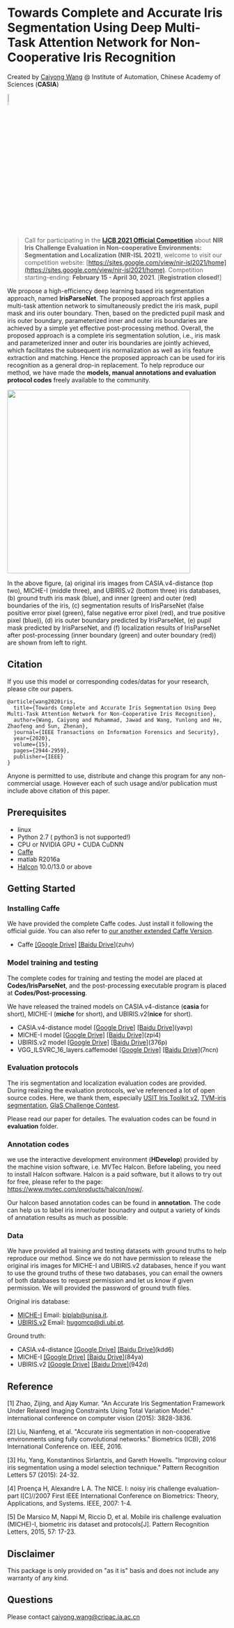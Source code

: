 
# Towards Complete and Accurate Iris Segmentation Using Deep Multi-Task Attention Network for Non-Cooperative Iris Recognition

Created by [Caiyong Wang](https://caiyong.wang/) @ Institute of Automation, Chinese Academy of Sciences (**CASIA**)

<img src="new.gif" width="8%" height="8%"> 

> Call for participating in the [**IJCB 2021 Official Competition**](http://ijcb2021.iapr-tc4.org/competitions/) about **NIR Iris Challenge Evaluation in Non-cooperative Environments: Segmentation and Localization (NIR-ISL 2021)**, welcome to visit our competition website: [https://sites.google.com/view/nir-isl2021/home](https://sites.google.com/view/nir-isl2021/home). Competition starting-ending: **February 15 - April 30, 2021**.  [**Registration closed!**]

We propose a high-efficiency deep learning based iris segmentation approach, named **IrisParseNet**. 
The proposed approach first applies a multi-task attention network to simultaneously predict the iris mask, 
pupil mask and iris outer boundary. Then, based on the predicted pupil mask and iris outer boundary, 
parameterized inner and outer iris boundaries are achieved by a simple yet effective post-processing method. 
Overall, the proposed approach is a complete iris segmentation solution, i.e., iris mask and parameterized 
inner and outer iris boundaries are jointly achieved, which facilitates the subsequent iris normalization as well as iris feature extraction and matching. Hence the proposed approach can be used for iris recognition as a general drop-in replacement. To help reproduce our method, we have 
made the **models, manual annotations and evaluation protocol codes** freely available to the community. 

<img src='sample.png' width="420px">

In the above figure, (a) original iris images from CASIA.v4-distance (top two), MICHE-I (middle three), and UBIRIS.v2 (bottom three) iris databases, 
(b) ground truth iris mask (blue), and inner (green) and outer (red) boundaries of the iris, (c) segmentation results of IrisParseNet (false positive error pixel (green), false negative error
pixel (red), and true positive pixel (blue)), (d) iris outer boundary predicted
by IrisParseNet, (e) pupil mask predicted by IrisParseNet, and (f) localization
results of IrisParseNet after post-processing (inner boundary (green) and outer boundary (red)) are shown from left to right.

## Citation
If you use this model or corresponding codes/datas for your research, please cite our papers.

```
@article{wang2020iris,
  title={Towards Complete and Accurate Iris Segmentation Using Deep Multi-Task Attention Network for Non-Cooperative Iris Recognition}, 
  author={Wang, Caiyong and Muhammad, Jawad and Wang, Yunlong and He, Zhaofeng and Sun, Zhenan},
  journal={IEEE Transactions on Information Forensics and Security}, 
  year={2020},
  volume={15},
  pages={2944-2959},
  publisher={IEEE}
}
```
Anyone is permitted to use, distribute and change this program for any non-commercial usage. However each of such usage and/or publication must include above citation of this paper.
 
## Prerequisites
- linux
- Python 2.7 ( python3 is not supported!)
- CPU or NVIDIA GPU + CUDA CuDNN
- [Caffe](http://caffe.berkeleyvision.org/)  
- matlab R2016a 
- [Halcon](https://www.mvtec.com/products/halcon/) 10.0/13.0 or above 

## Getting Started

### Installing Caffe
We have provided the complete Caffe codes. Just install it following the official guide. You can also refer to [our another extended Caffe Version](https://github.com/xiamenwcy/extended-caffe).

- Caffe [[Google Drive]](https://drive.google.com/file/d/181EsUA6p12eoc7GU-zwSG5M4TxIR_pZZ/view) [[Baidu Drive]](https://pan.baidu.com/s/1zttJGXQfH2h3rLc37gQkXA)(zuhv)

### Model training and testing

The complete codes for training and testing the model are placed at **Codes/IrisParseNet**, and the post-processing executable program is placed at **Codes/Post-processing**.

We have released the trained models on CASIA.v4-distance (**casia** for short), MICHE-I (**miche** for short), and UBIRIS.v2(**nice** for short). 

- CASIA.v4-distance model [[Google Drive]](https://drive.google.com/file/d/1y1Usfz95avgkAIb3hwvnwCme9pAW8w1A/view?usp=sharing) [[Baidu Drive]](https://pan.baidu.com/s/1N8-3rSiy0OR0g-G82L4MQA)(yavp)
- MICHE-I model [[Google Drive]](https://drive.google.com/file/d/12Qr8W2505APLgxt6aJDtoyT-csWawNq3/view?usp=sharing) [[Baidu Drive]](https://pan.baidu.com/s/1Wbd_5YwyBh4LbxA8cupfOg)(zpi4)
- UBIRIS.v2 model [[Google Drive]](https://drive.google.com/file/d/1WzGxikN4DWn-_Jk7WVLgg4BHEpLpm7Rr/view?usp=sharing) [[Baidu Drive]](https://pan.baidu.com/s/1kGbHBWOt4NzazFaIlhmI6A)(376p)
- VGG_ILSVRC_16_layers.caffemodel  [[Google Drive]](https://drive.google.com/file/d/1biuFHDyD96JLjfd650OGNFL66-WczSDe/view?usp=sharing) [[Baidu Drive]](https://pan.baidu.com/s/1fx5RZMFPIGcDlfS9iFqvEQ)(7ncn)


### Evaluation protocols

The iris segmentation and localization evaluation codes are provided. During realizing the 
evaluation protocols, we've referenced a lot of open source codes. Here, we thank them, especially
[USIT Iris Toolkit v2](http://www.wavelab.at/sources/Rathgeb16a/), [TVM-iris segmentation](https://www4.comp.polyu.edu.hk/~csajaykr/tvmiris.htm), [GlaS Challenge Contest](https://warwick.ac.uk/fac/sci/dcs/research/tia/glascontest/evaluation/).

Please read our paper for detailes. The evaluation codes can be found in **evaluation** folder.

### Annotation codes
we use the interactive development environment (**HDevelop**) provided by the machine vision software, i.e. MVTec Halcon. Before labeling, you need to install Halcon software. Halcon is a paid software, but it allows to try out for free, please refer to the page:
https://www.mvtec.com/products/halcon/now/.

Our halcon based annotation codes can be found in **annotation**. The code can help us to label
iris inner/outer bounadry and output a variety of kinds of annatation results as much as possible.

### Data  

We have provided all training and testing datasets with ground truths to help reproduce our method. Since we 
do not have permission to release the original iris images for MICHE-I and UBIRIS.v2 databases, hence if you want to use the ground truths of these two databases, you can email the owners of both databases to request permission and let us know if given permission. We will provided the password of ground truth files.

 Original iris database: 
- [MICHE-I](http://biplab.unisa.it/MICHE/database/MICHE_BIPLAB_DATABASE/)  Email: biplab@unisa.it.
- [UBIRIS.v2](http://iris.di.ubi.pt/ubiris2.html)  Email: hugomcp@di.ubi.pt.

Ground truth:
- CASIA.v4-distance [[Google Drive]](https://drive.google.com/file/d/1AbYXkYmQ1nfzNNZGr3aD5QQ2wQFxzyLO/view?usp=sharing) [[Baidu Drive]](https://pan.baidu.com/s/1G9kPfq72Iv5TqlPiQd82fA)(kdd6)
- MICHE-I [[Google Drive]](https://drive.google.com/file/d/1V7WUjrY67-LlqKWMoTiMUN8ih-wmbrAq/view?usp=sharing) [[Baidu Drive]](https://pan.baidu.com/s/1xiYXx_c9-NL9S3JL4bNQCA)(84ya)
- UBIRIS.v2 [[Google Drive]](https://drive.google.com/file/d/1WVAUf6lHA6xw1vI9Fz3g_Ovv-_33kvpa/view?usp=sharing) [[Baidu Drive]](https://pan.baidu.com/s/1PRcFKX1wodWFF-7PujITlA)(942d)
  

## Reference 
[1] Zhao, Zijing, and Ajay Kumar. "An Accurate Iris Segmentation Framework Under Relaxed Imaging Constraints Using Total Variation Model." international conference on computer vision (2015): 3828-3836.

[2] Liu, Nianfeng, et al. "Accurate iris segmentation in non-cooperative environments using fully convolutional networks." Biometrics (ICB), 2016 International Conference on. IEEE, 2016.

[3] Hu, Yang, Konstantinos Sirlantzis, and Gareth Howells. "Improving colour iris segmentation using a model selection technique." Pattern Recognition Letters 57 (2015): 24-32.

[4] Proença H, Alexandre L A. The NICE. I: noisy iris challenge evaluation-part I[C]//2007 First IEEE International Conference on Biometrics: Theory, Applications, and Systems. IEEE, 2007: 1-4.

[5] De Marsico M, Nappi M, Riccio D, et al. Mobile iris challenge evaluation (MICHE)-I, biometric iris dataset and protocols[J]. Pattern Recognition Letters, 2015, 57: 17-23.

## Disclaimer
This package is only provided on "as it is" basis and does not include any warranty of any kind.


## Questions
Please contact caiyong.wang@cripac.ia.ac.cn 
